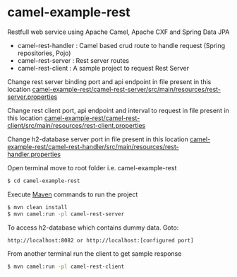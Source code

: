 # camel-example-rest
Restfull web service using Apache Camel, Apache CXF and Spring Data JPA

 - camel-rest-handler  :   Camel based crud route to handle request (Spring repositories, Pojo)
  - camel-rest-server   :   Rest server routes
  - camel-rest-client   :   A sample project to request Rest Server

Change rest server binding port and api endpoint in file present in this location [camel-example-rest/camel-rest-server/src/main/resources/rest-server.properties](https://github.com/chittaranjanpanda/camel-example-rest/blob/master/camel-rest-server/src/main/resources/rest-server.properties)

Change rest client port, api endpoint and interval to request in file present in this location [camel-example-rest/camel-rest-client/src/main/resources/rest-client.properties](https://github.com/chittaranjanpanda/camel-example-rest/blob/master/camel-rest-client/src/main/resources/rest-client.properties)

Change h2-database server port in file present in this location [camel-example-rest/camel-rest-handler/src/main/resources/rest-handler.properties](https://github.com/chittaranjanpanda/camel-example-rest/blob/master/camel-rest-handler/src/main/resources/rest-handler.properties)

Open terminal move to root folder i.e. camel-example-rest
```sh
$ cd camel-example-rest
```
Execute [Maven](https://maven.apache.org/) commands to run the project
```sh
$ mvn clean install
$ mvn camel:run -pl camel-rest-server
```
To access h2-database which contains dummy data. Goto: 
```sh
http://localhost:8082 or http://localhost:[configured port]
```

From another terminal run the client to get sample response
```sh
$ mvn camel:run -pl camel-rest-client
```
